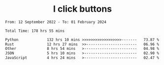 <h1 align="center">
I click buttons
</h1>

<!--START_SECTION:waka-->

```txt
From: 12 September 2022 - To: 01 February 2024

Total Time: 178 hrs 55 mins

Python             132 hrs 10 mins >>>>>>>>>>>>>>>>>>-------   73.87 %
Rust               12 hrs 27 mins  >>-----------------------   06.96 %
Other              8 hrs 54 mins   >------------------------   04.98 %
JSON               5 hrs 10 mins   >------------------------   02.90 %
JavaScript         4 hrs 24 mins   >------------------------   02.47 %
```

<!--END_SECTION:waka-->
